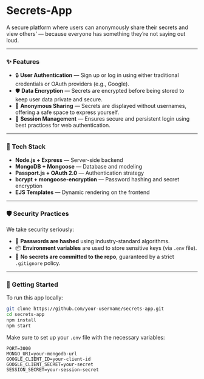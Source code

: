 # Secrets-App

A secure platform where users can anonymously share their secrets and view others’ — because everyone has something they’re not saying out loud.

---

### ✨ Features

- 🔒 **User Authentication** — Sign up or log in using either traditional credentials or OAuth providers (e.g., Google).
- 🛡️ **Data Encryption** — Secrets are encrypted before being stored to keep user data private and secure.
- 👻 **Anonymous Sharing** — Secrets are displayed without usernames, offering a safe space to express yourself.
- 📄 **Session Management** — Ensures secure and persistent login using best practices for web authentication.

---

### 🔧 Tech Stack

- **Node.js + Express** — Server-side backend
- **MongoDB + Mongoose** — Database and modeling
- **Passport.js + OAuth 2.0** — Authentication strategy
- **bcrypt + mongoose-encryption** — Password hashing and secret encryption
- **EJS Templates** — Dynamic rendering on the frontend

---

### 🛡️ Security Practices

We take security seriously:
- 🔐 **Passwords are hashed** using industry-standard algorithms.
- 📦 **Environment variables** are used to store sensitive keys (via `.env` file).
- 🚫 **No secrets are committed to the repo**, guaranteed by a strict `.gitignore` policy.

---

### 🚀 Getting Started

To run this app locally:

```bash
git clone https://github.com/your-username/secrets-app.git
cd secrets-app
npm install
npm start
```

Make sure to set up your `.env` file with the necessary variables:

```
PORT=3000
MONGO_URI=your-mongodb-url
GOOGLE_CLIENT_ID=your-client-id
GOOGLE_CLIENT_SECRET=your-secret
SESSION_SECRET=your-session-secret
```
